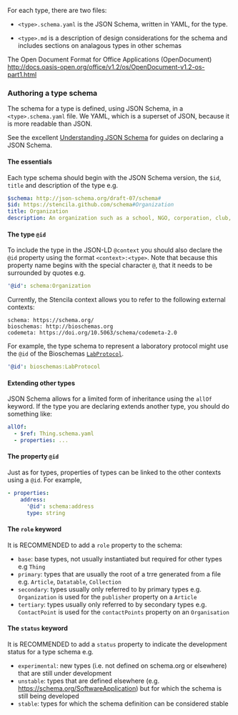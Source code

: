 For each type, there are two files:

- `<type>.schema.yaml` is the JSON Schema, written in YAML, for the type.

- `<type>.md` is a description of design considerations for the schema and includes sections on analagous types in other schemas

The Open Document Format for Office Applications (OpenDocument) http://docs.oasis-open.org/office/v1.2/os/OpenDocument-v1.2-os-part1.html

### Authoring a type schema

The schema for a type is defined, using JSON Schema, in a `<type>.schema.yaml` file. We YAML, which is a superset of JSON, because it is more readable than JSON.

See the excellent [Understanding JSON Schema](https://json-schema.org/understanding-json-schema/) for guides on declaring a JSON Schema.

#### The essentials

Each type schema should begin with the JSON Schema version, the `$id`, `title` and description of the type e.g.

```yaml
$schema: http://json-schema.org/draft-07/schema#
$id: https://stencila.github.com/schema#Organization
title: Organization
description: An organization such as a school, NGO, corporation, club, etc. https://schema.org/Organization.
```

#### The type `@id`

To include the type in the JSON-LD `@context` you should also declare the `@id` property using the format `<context>:<type>`. Note that because this property name begins with the special character `@`, that it needs to be surrounded by quotes e.g.

```yaml
'@id': schema:Organization
```

Currently, the Stencila context allows you to refer to the following external contexts:

```
schema: https://schema.org/
bioschemas: http://bioschemas.org
codemeta: https://doi.org/10.5063/schema/codemeta-2.0
```

For example, the type schema to represent a laboratory protocol might use the `@id` of the Bioschemas [`LabProtocol`](http://bioschemas.org/specifications/LabProtocol/).

```yaml
'@id': bioschemas:LabProtocol
```

#### Extending other types

JSON Schema allows for a limited form of inheritance using the `allOf` keyword. If the type you are declaring extends another type, you should do something like:

```yaml
allOf:
  - $ref: Thing.schema.yaml
  - properties: ...
```

#### The property `@id`

Just as for types, properties of types can be linked to the other contexts using a `@id`. For example,

```yaml
- properties:
    address:
      '@id': schema:address
      type: string
```

#### The `role` keyword

It is RECOMMENDED to add a `role` property to the schema:

- `base`: base types, not usually instantiated but required for other types e.g `Thing`
- `primary`: types that are usually the root of a trre generated from a file e.g. `Article`, `Datatable`, `Collection`
- `secondary`: types usually only referred to by primary types e.g. `Organization` is used for the `publisher` property on a `Article`
- `tertiary`: types usually only referred to by secondary types e.g. `ContactPoint` is used for the `contactPoints` property on an `Organisation`

#### The `status` keyword

It is RECOMMENDED to add a `status` property to indicate the development status for a type schema e.g.

- `experimental`: new types (i.e. not defined on schema.org or elsewhere) that are still under development
- `unstable`: types that are defined elsewhere (e.g. https://schema.org/SoftwareApplication) but for which the schema is still being developed
- `stable`: types for which the schema definition can be considered stable
